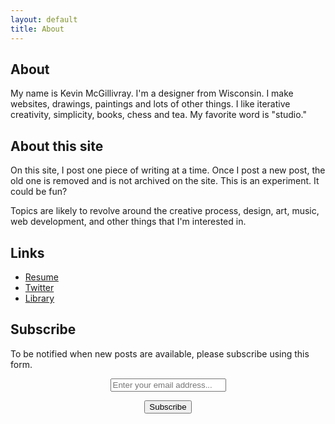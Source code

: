 ```yaml
---
layout: default
title: About
---
```


## About 

My name is Kevin McGillivray. I'm a designer from Wisconsin. I make websites, drawings, paintings and lots of other things. I like iterative creativity, simplicity, books, chess and tea. My favorite word is "studio."

## About this site

On this site, I post one piece of writing at a time. Once I post a new post, the old one is removed and is not archived on the site. This is an experiment. It could be fun?

Topics are likely to revolve around the creative process, design, art, music, web development, and other things that I'm interested in.

## Links

* [Resume](/resume)  
* [Twitter](http://twitter.com/kev_mcg)
* [Library](/librarie)

## Subscribe

To be notified when new posts are available, please subscribe using this form.

<form style="text-align:center;" action="https://tinyletter.com/kmcgillivray" method="post" target="popupwindow" onsubmit="window.open('https://tinyletter.com/kmcgillivray', 'popupwindow', 'scrollbars=yes,width=800,height=600');return true">
<p><input class="text-box" placeholder="Enter your email address..." type="text" name="email" id="tlemail" /></p>
<input type="hidden" value="1" name="embed"/><input class="button" type="submit" value="Subscribe" /></form>